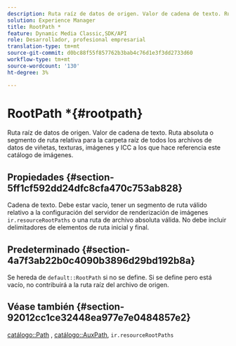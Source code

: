 ```yaml
---
description: Ruta raíz de datos de origen. Valor de cadena de texto. Ruta absoluta o segmento de ruta relativa para la carpeta raíz de todos los archivos de datos de viñetas, texturas, imágenes y ICC a los que hace referencia este catálogo de imágenes.
solution: Experience Manager
title: RootPath *
feature: Dynamic Media Classic,SDK/API
role: Desarrollador, profesional empresarial
translation-type: tm+mt
source-git-commit: d0bc88f55f857762b3bab4c76d1e3f3dd2733d60
workflow-type: tm+mt
source-wordcount: '130'
ht-degree: 3%

---
```



# RootPath *{#rootpath}

Ruta raíz de datos de origen. Valor de cadena de texto. Ruta absoluta o segmento de ruta relativa para la carpeta raíz de todos los archivos de datos de viñetas, texturas, imágenes y ICC a los que hace referencia este catálogo de imágenes.

## Propiedades {#section-5ff1cf592dd24dfc8cfa470c753ab828}

Cadena de texto. Debe estar vacío, tener un segmento de ruta válido relativo a la configuración del servidor de renderización de imágenes `ir.resourceRootPaths` o una ruta de archivo absoluta válida. No debe incluir delimitadores de elementos de ruta inicial y final.

## Predeterminado {#section-4a7f3ab22b0c4090b3896d29bd192b8a}

Se hereda de `default::RootPath` si no se define. Si se define pero está vacío, no contribuirá a la ruta raíz del archivo de origen.

## Véase también {#section-92012cc1ce32448ea977e7e0484857e2}

[catálogo::Path](../../../../../ir-api/material-cat/image-rendering-api-ref/c-ir-material-catalog/c-ir-material-data-reference/r-ir-path.md#reference-59ebb624250a4965ad1737578a2ab590) ,  [catálogo::AuxPath](../../../../../ir-api/material-cat/image-rendering-api-ref/c-ir-material-catalog/c-ir-material-data-reference/r-ir-auxpath.md#reference-943ad5ee3c3b4b06bbcbb005db0dc969),  `ir.resourceRootPaths`
